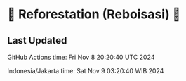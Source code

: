 
# 🌳 Reforestation (Reboisasi) 🌲

## Last Updated

GitHub Actions time: Fri Nov  8 20:20:40 UTC 2024

Indonesia/Jakarta time: Sat Nov  9 03:20:40 WIB 2024
